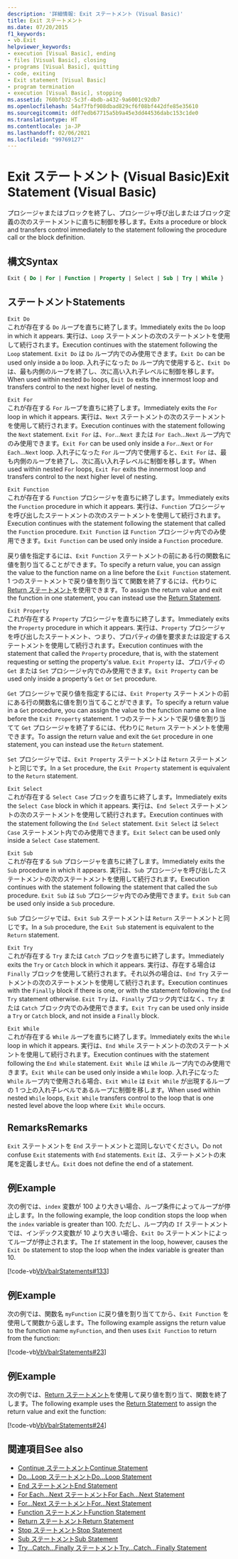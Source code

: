 ```yaml
---
description: '詳細情報: Exit ステートメント (Visual Basic)'
title: Exit ステートメント
ms.date: 07/20/2015
f1_keywords:
- vb.Exit
helpviewer_keywords:
- execution [Visual Basic], ending
- files [Visual Basic], closing
- programs [Visual Basic], quitting
- code, exiting
- Exit statement [Visual Basic]
- program termination
- execution [Visual Basic], stopping
ms.assetid: 760bfb32-5c3f-4bdb-a432-9a6001c92db7
ms.openlocfilehash: 54af7fbf908dbad829cf6f08bf442dfe85e35610
ms.sourcegitcommit: ddf7edb67715a5b9a45e3dd44536dabc153c1de0
ms.translationtype: HT
ms.contentlocale: ja-JP
ms.lasthandoff: 02/06/2021
ms.locfileid: "99769127"
---
```

# <a name="exit-statement-visual-basic"></a><span data-ttu-id="802bf-103">Exit ステートメント (Visual Basic)</span><span class="sxs-lookup"><span data-stu-id="802bf-103">Exit Statement (Visual Basic)</span></span>

<span data-ttu-id="802bf-104">プロシージャまたはブロックを終了し、プロシージャ呼び出しまたはブロック定義の次のステートメントに直ちに制御を移します。</span><span class="sxs-lookup"><span data-stu-id="802bf-104">Exits a procedure or block and transfers control immediately to the statement following the procedure call or the block definition.</span></span>

## <a name="syntax"></a><span data-ttu-id="802bf-105">構文</span><span class="sxs-lookup"><span data-stu-id="802bf-105">Syntax</span></span>

```vb
Exit { Do | For | Function | Property | Select | Sub | Try | While }
```

## <a name="statements"></a><span data-ttu-id="802bf-106">ステートメント</span><span class="sxs-lookup"><span data-stu-id="802bf-106">Statements</span></span>

 `Exit Do`  
 <span data-ttu-id="802bf-107">これが存在する `Do` ループを直ちに終了します。</span><span class="sxs-lookup"><span data-stu-id="802bf-107">Immediately exits the `Do` loop in which it appears.</span></span> <span data-ttu-id="802bf-108">実行は、`Loop` ステートメントの次のステートメントを使用して続行されます。</span><span class="sxs-lookup"><span data-stu-id="802bf-108">Execution continues with the statement following the `Loop` statement.</span></span> <span data-ttu-id="802bf-109">`Exit Do` は `Do` ループ内でのみ使用できます。</span><span class="sxs-lookup"><span data-stu-id="802bf-109">`Exit Do` can be used only inside a `Do` loop.</span></span> <span data-ttu-id="802bf-110">入れ子になった `Do` ループ内で使用すると、`Exit Do` は、最も内側のループを終了し、次に高い入れ子レベルに制御を移します。</span><span class="sxs-lookup"><span data-stu-id="802bf-110">When used within nested `Do` loops, `Exit Do` exits the innermost loop and transfers control to the next higher level of nesting.</span></span>

 `Exit For`  
 <span data-ttu-id="802bf-111">これが存在する `For` ループを直ちに終了します。</span><span class="sxs-lookup"><span data-stu-id="802bf-111">Immediately exits the `For` loop in which it appears.</span></span> <span data-ttu-id="802bf-112">実行は、`Next` ステートメントの次のステートメントを使用して続行されます。</span><span class="sxs-lookup"><span data-stu-id="802bf-112">Execution continues with the statement following the `Next` statement.</span></span> <span data-ttu-id="802bf-113">`Exit For` は、`For`...`Next` または `For Each`...`Next` ループ内でのみ使用できます。</span><span class="sxs-lookup"><span data-stu-id="802bf-113">`Exit For` can be used only inside a `For`...`Next` or `For Each`...`Next` loop.</span></span> <span data-ttu-id="802bf-114">入れ子になった `For` ループ内で使用すると、`Exit For` は、最も内側のループを終了し、次に高い入れ子レベルに制御を移します。</span><span class="sxs-lookup"><span data-stu-id="802bf-114">When used within nested `For` loops, `Exit For` exits the innermost loop and transfers control to the next higher level of nesting.</span></span>

 `Exit Function`  
 <span data-ttu-id="802bf-115">これが存在する `Function` プロシージャを直ちに終了します。</span><span class="sxs-lookup"><span data-stu-id="802bf-115">Immediately exits the `Function` procedure in which it appears.</span></span> <span data-ttu-id="802bf-116">実行は、`Function` プロシージャを呼び出したステートメントの次のステートメントを使用して続行されます。</span><span class="sxs-lookup"><span data-stu-id="802bf-116">Execution continues with the statement following the statement that called the `Function` procedure.</span></span> <span data-ttu-id="802bf-117">`Exit Function` は `Function` プロシージャ内でのみ使用できます。</span><span class="sxs-lookup"><span data-stu-id="802bf-117">`Exit Function` can be used only inside a `Function` procedure.</span></span>

 <span data-ttu-id="802bf-118">戻り値を指定するには、`Exit Function` ステートメントの前にある行の関数名に値を割り当てることができます。</span><span class="sxs-lookup"><span data-stu-id="802bf-118">To specify a return value, you can assign the value to the function name on a line before the `Exit Function` statement.</span></span> <span data-ttu-id="802bf-119">1 つのステートメントで戻り値を割り当てて関数を終了するには、代わりに [Return ステートメント](return-statement.md)を使用できます。</span><span class="sxs-lookup"><span data-stu-id="802bf-119">To assign the return value and exit the function in one statement, you can instead use the [Return Statement](return-statement.md).</span></span>

 `Exit Property`  
 <span data-ttu-id="802bf-120">これが存在する `Property` プロシージャを直ちに終了します。</span><span class="sxs-lookup"><span data-stu-id="802bf-120">Immediately exits the `Property` procedure in which it appears.</span></span> <span data-ttu-id="802bf-121">実行は、`Property` プロシージャを呼び出したステートメント、つまり、プロパティの値を要求または設定するステートメントを使用して続行されます。</span><span class="sxs-lookup"><span data-stu-id="802bf-121">Execution continues with the statement that called the `Property` procedure, that is, with the statement requesting or setting the property's value.</span></span> <span data-ttu-id="802bf-122">`Exit Property` は、プロパティの `Get` または `Set` プロシージャ内でのみ使用できます。</span><span class="sxs-lookup"><span data-stu-id="802bf-122">`Exit Property` can be used only inside a property's `Get` or `Set` procedure.</span></span>

 <span data-ttu-id="802bf-123">`Get` プロシージャで戻り値を指定するには、`Exit Property` ステートメントの前にある行の関数名に値を割り当てることができます。</span><span class="sxs-lookup"><span data-stu-id="802bf-123">To specify a return value in a `Get` procedure, you can assign the value to the function name on a line before the `Exit Property` statement.</span></span> <span data-ttu-id="802bf-124">1 つのステートメントで戻り値を割り当てて `Get` プロシージャを終了するには、代わりに `Return` ステートメントを使用できます。</span><span class="sxs-lookup"><span data-stu-id="802bf-124">To assign the return value and exit the `Get` procedure in one statement, you can instead use the `Return` statement.</span></span>

 <span data-ttu-id="802bf-125">`Set` プロシージャでは、`Exit Property` ステートメントは `Return` ステートメントと同じです。</span><span class="sxs-lookup"><span data-stu-id="802bf-125">In a `Set` procedure, the `Exit Property` statement is equivalent to the `Return` statement.</span></span>

 `Exit Select`  
 <span data-ttu-id="802bf-126">これが存在する `Select Case` ブロックを直ちに終了します。</span><span class="sxs-lookup"><span data-stu-id="802bf-126">Immediately exits the `Select Case` block in which it appears.</span></span> <span data-ttu-id="802bf-127">実行は、`End Select` ステートメントの次のステートメントを使用して続行されます。</span><span class="sxs-lookup"><span data-stu-id="802bf-127">Execution continues with the statement following the `End Select` statement.</span></span> <span data-ttu-id="802bf-128">`Exit Select` は `Select Case` ステートメント内でのみ使用できます。</span><span class="sxs-lookup"><span data-stu-id="802bf-128">`Exit Select` can be used only inside a `Select Case` statement.</span></span>

 `Exit Sub`  
 <span data-ttu-id="802bf-129">これが存在する `Sub` プロシージャを直ちに終了します。</span><span class="sxs-lookup"><span data-stu-id="802bf-129">Immediately exits the `Sub` procedure in which it appears.</span></span> <span data-ttu-id="802bf-130">実行は、`Sub` プロシージャを呼び出したステートメントの次のステートメントを使用して続行されます。</span><span class="sxs-lookup"><span data-stu-id="802bf-130">Execution continues with the statement following the statement that called the `Sub` procedure.</span></span> <span data-ttu-id="802bf-131">`Exit Sub` は `Sub` プロシージャ内でのみ使用できます。</span><span class="sxs-lookup"><span data-stu-id="802bf-131">`Exit Sub` can be used only inside a `Sub` procedure.</span></span>

 <span data-ttu-id="802bf-132">`Sub` プロシージャでは、`Exit Sub` ステートメントは `Return` ステートメントと同じです。</span><span class="sxs-lookup"><span data-stu-id="802bf-132">In a `Sub` procedure, the `Exit Sub` statement is equivalent to the `Return` statement.</span></span>

 `Exit Try`  
 <span data-ttu-id="802bf-133">これが存在する `Try` または `Catch` ブロックを直ちに終了します。</span><span class="sxs-lookup"><span data-stu-id="802bf-133">Immediately exits the `Try` or `Catch` block in which it appears.</span></span> <span data-ttu-id="802bf-134">実行は、存在する場合は `Finally` ブロックを使用して続行されます。それ以外の場合は、`End Try` ステートメントの次のステートメントを使用して続行されます。</span><span class="sxs-lookup"><span data-stu-id="802bf-134">Execution continues with the `Finally` block if there is one, or with the statement following the `End Try` statement otherwise.</span></span> <span data-ttu-id="802bf-135">`Exit Try` は、`Finally` ブロック内ではなく、`Try` または `Catch` ブロック内でのみ使用できます。</span><span class="sxs-lookup"><span data-stu-id="802bf-135">`Exit Try` can be used only inside a `Try` or `Catch` block, and not inside a `Finally` block.</span></span>

 `Exit While`  
 <span data-ttu-id="802bf-136">これが存在する `While` ループを直ちに終了します。</span><span class="sxs-lookup"><span data-stu-id="802bf-136">Immediately exits the `While` loop in which it appears.</span></span> <span data-ttu-id="802bf-137">実行は、`End While` ステートメントの次のステートメントを使用して続行されます。</span><span class="sxs-lookup"><span data-stu-id="802bf-137">Execution continues with the statement following the `End While` statement.</span></span> <span data-ttu-id="802bf-138">`Exit While` は `While` ループ内でのみ使用できます。</span><span class="sxs-lookup"><span data-stu-id="802bf-138">`Exit While` can be used only inside a `While` loop.</span></span> <span data-ttu-id="802bf-139">入れ子になった `While` ループ内で使用される場合、`Exit While` は `Exit While` が出現するループの 1 つ上の入れ子レベルであるループに制御を移します。</span><span class="sxs-lookup"><span data-stu-id="802bf-139">When used within nested `While` loops, `Exit While` transfers control to the loop that is one nested level above the loop where `Exit While` occurs.</span></span>

## <a name="remarks"></a><span data-ttu-id="802bf-140">Remarks</span><span class="sxs-lookup"><span data-stu-id="802bf-140">Remarks</span></span>

<span data-ttu-id="802bf-141">`Exit` ステートメントを `End` ステートメントと混同しないでください。</span><span class="sxs-lookup"><span data-stu-id="802bf-141">Do not confuse `Exit` statements with `End` statements.</span></span> <span data-ttu-id="802bf-142">`Exit` は、ステートメントの末尾を定義しません。</span><span class="sxs-lookup"><span data-stu-id="802bf-142">`Exit` does not define the end of a statement.</span></span>

## <a name="example"></a><span data-ttu-id="802bf-143">例</span><span class="sxs-lookup"><span data-stu-id="802bf-143">Example</span></span>

<span data-ttu-id="802bf-144">次の例では、`index` 変数が 100 より大きい場合、ループ条件によってループが停止します。</span><span class="sxs-lookup"><span data-stu-id="802bf-144">In the following example, the loop condition stops the loop when the `index` variable is greater than 100.</span></span> <span data-ttu-id="802bf-145">ただし、ループ内の `If` ステートメントでは、インデックス変数が 10 より大きい場合、`Exit Do` ステートメントによってループが停止されます。</span><span class="sxs-lookup"><span data-stu-id="802bf-145">The `If` statement in the loop, however, causes the `Exit Do` statement to stop the loop when the index variable is greater than 10.</span></span>

[!code-vb[VbVbalrStatements#133](~/samples/snippets/visualbasic/VS_Snippets_VBCSharp/VbVbalrStatements/VB/class10.vb#133)]

## <a name="example"></a><span data-ttu-id="802bf-146">例</span><span class="sxs-lookup"><span data-stu-id="802bf-146">Example</span></span>

<span data-ttu-id="802bf-147">次の例では、関数名 `myFunction` に戻り値を割り当ててから、`Exit Function` を使用して関数から返します。</span><span class="sxs-lookup"><span data-stu-id="802bf-147">The following example assigns the return value to the function name `myFunction`, and then uses `Exit Function` to return from the function:</span></span>

[!code-vb[VbVbalrStatements#23](~/samples/snippets/visualbasic/VS_Snippets_VBCSharp/VbVbalrStatements/VB/Class1.vb#23)]

## <a name="example"></a><span data-ttu-id="802bf-148">例</span><span class="sxs-lookup"><span data-stu-id="802bf-148">Example</span></span>

<span data-ttu-id="802bf-149">次の例では、[Return ステートメント](return-statement.md)を使用して戻り値を割り当て、関数を終了します。</span><span class="sxs-lookup"><span data-stu-id="802bf-149">The following example uses the [Return Statement](return-statement.md) to assign the return value and exit the function:</span></span>

[!code-vb[VbVbalrStatements#24](~/samples/snippets/visualbasic/VS_Snippets_VBCSharp/VbVbalrStatements/VB/Class1.vb#24)]

## <a name="see-also"></a><span data-ttu-id="802bf-150">関連項目</span><span class="sxs-lookup"><span data-stu-id="802bf-150">See also</span></span>

- [<span data-ttu-id="802bf-151">Continue ステートメント</span><span class="sxs-lookup"><span data-stu-id="802bf-151">Continue Statement</span></span>](continue-statement.md)
- [<span data-ttu-id="802bf-152">Do...Loop ステートメント</span><span class="sxs-lookup"><span data-stu-id="802bf-152">Do...Loop Statement</span></span>](do-loop-statement.md)
- [<span data-ttu-id="802bf-153">End ステートメント</span><span class="sxs-lookup"><span data-stu-id="802bf-153">End Statement</span></span>](end-statement.md)
- [<span data-ttu-id="802bf-154">For Each...Next ステートメント</span><span class="sxs-lookup"><span data-stu-id="802bf-154">For Each...Next Statement</span></span>](for-each-next-statement.md)
- [<span data-ttu-id="802bf-155">For...Next ステートメント</span><span class="sxs-lookup"><span data-stu-id="802bf-155">For...Next Statement</span></span>](for-next-statement.md)
- [<span data-ttu-id="802bf-156">Function ステートメント</span><span class="sxs-lookup"><span data-stu-id="802bf-156">Function Statement</span></span>](function-statement.md)
- [<span data-ttu-id="802bf-157">Return ステートメント</span><span class="sxs-lookup"><span data-stu-id="802bf-157">Return Statement</span></span>](return-statement.md)
- [<span data-ttu-id="802bf-158">Stop ステートメント</span><span class="sxs-lookup"><span data-stu-id="802bf-158">Stop Statement</span></span>](stop-statement.md)
- [<span data-ttu-id="802bf-159">Sub ステートメント</span><span class="sxs-lookup"><span data-stu-id="802bf-159">Sub Statement</span></span>](sub-statement.md)
- [<span data-ttu-id="802bf-160">Try...Catch...Finally ステートメント</span><span class="sxs-lookup"><span data-stu-id="802bf-160">Try...Catch...Finally Statement</span></span>](try-catch-finally-statement.md)
